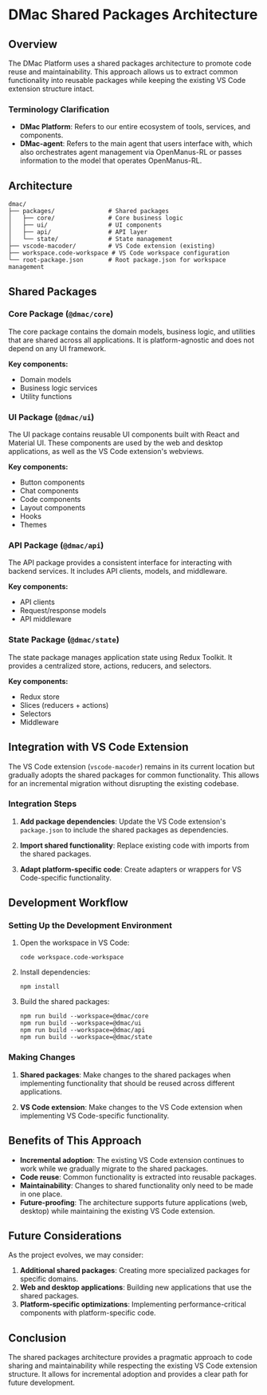 # DMac Shared Packages Architecture

## Overview

The DMac Platform uses a shared packages architecture to promote code reuse and maintainability. This approach allows us to extract common functionality into reusable packages while keeping the existing VS Code extension structure intact.

### Terminology Clarification

- **DMac Platform**: Refers to our entire ecosystem of tools, services, and components.
- **DMac-agent**: Refers to the main agent that users interface with, which also orchestrates agent management via OpenManus-RL or passes information to the model that operates OpenManus-RL.

## Architecture

```
dmac/
├── packages/               # Shared packages
│   ├── core/               # Core business logic
│   ├── ui/                 # UI components
│   ├── api/                # API layer
│   └── state/              # State management
├── vscode-macoder/         # VS Code extension (existing)
├── workspace.code-workspace # VS Code workspace configuration
└── root-package.json       # Root package.json for workspace management
```

## Shared Packages

### Core Package (`@dmac/core`)

The core package contains the domain models, business logic, and utilities that are shared across all applications. It is platform-agnostic and does not depend on any UI framework.

**Key components:**
- Domain models
- Business logic services
- Utility functions

### UI Package (`@dmac/ui`)

The UI package contains reusable UI components built with React and Material UI. These components are used by the web and desktop applications, as well as the VS Code extension's webviews.

**Key components:**
- Button components
- Chat components
- Code components
- Layout components
- Hooks
- Themes

### API Package (`@dmac/api`)

The API package provides a consistent interface for interacting with backend services. It includes API clients, models, and middleware.

**Key components:**
- API clients
- Request/response models
- API middleware

### State Package (`@dmac/state`)

The state package manages application state using Redux Toolkit. It provides a centralized store, actions, reducers, and selectors.

**Key components:**
- Redux store
- Slices (reducers + actions)
- Selectors
- Middleware

## Integration with VS Code Extension

The VS Code extension (`vscode-macoder`) remains in its current location but gradually adopts the shared packages for common functionality. This allows for an incremental migration without disrupting the existing codebase.

### Integration Steps

1. **Add package dependencies**: Update the VS Code extension's `package.json` to include the shared packages as dependencies.

2. **Import shared functionality**: Replace existing code with imports from the shared packages.

3. **Adapt platform-specific code**: Create adapters or wrappers for VS Code-specific functionality.

## Development Workflow

### Setting Up the Development Environment

1. Open the workspace in VS Code:
   ```
   code workspace.code-workspace
   ```

2. Install dependencies:
   ```
   npm install
   ```

3. Build the shared packages:
   ```
   npm run build --workspace=@dmac/core
   npm run build --workspace=@dmac/ui
   npm run build --workspace=@dmac/api
   npm run build --workspace=@dmac/state
   ```

### Making Changes

1. **Shared packages**: Make changes to the shared packages when implementing functionality that should be reused across different applications.

2. **VS Code extension**: Make changes to the VS Code extension when implementing VS Code-specific functionality.

## Benefits of This Approach

- **Incremental adoption**: The existing VS Code extension continues to work while we gradually migrate to the shared packages.
- **Code reuse**: Common functionality is extracted into reusable packages.
- **Maintainability**: Changes to shared functionality only need to be made in one place.
- **Future-proofing**: The architecture supports future applications (web, desktop) while maintaining the existing VS Code extension.

## Future Considerations

As the project evolves, we may consider:

1. **Additional shared packages**: Creating more specialized packages for specific domains.
2. **Web and desktop applications**: Building new applications that use the shared packages.
3. **Platform-specific optimizations**: Implementing performance-critical components with platform-specific code.

## Conclusion

The shared packages architecture provides a pragmatic approach to code sharing and maintainability while respecting the existing VS Code extension structure. It allows for incremental adoption and provides a clear path for future development.
